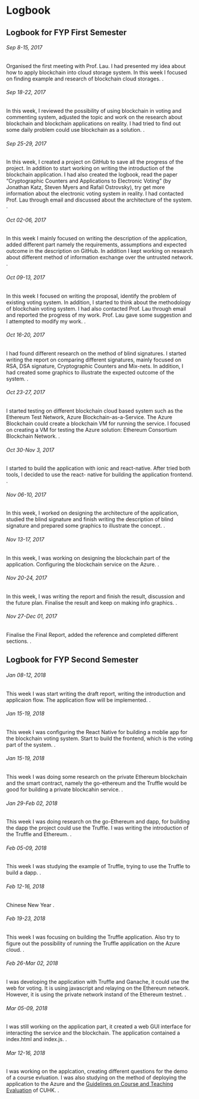 # Logbook

## Logbook for FYP First Semester

###### Sep 8-15, 2017
Organised the first meeting with Prof. Lau. I had presented my idea about how to apply blockchain into cloud storage system. In this week I focused on finding example and research of blockchain cloud storages.
.
###### Sep 18-22, 2017
In this week, I reviewed the possibility of using blockchain in voting and commenting system, adjusted the topic and work on the research about blockchain and blockchain applications on reality. I had tried to find out some daily problem could use blockchain as a solution.
.
###### Sep 25-29, 2017
In this week, I created a project on GitHub to save all the progress of the project. In addition to start working on writing the introduction of the blockchain application. I had also created the logbook, read the paper “Cryptographic Counters and Applications to Electronic Voting” (by Jonathan Katz, Steven Myers and Rafail Ostrovsky), try get more information about the electronic voting system in reality. I had contacted Prof. Lau through email and discussed about the architecture of the system.
.
###### Oct 02-06, 2017
In this week I mainly focused on writing the description of the application, added different part namely the requirements, assumptions and expected outcome in the description on GitHub. In addition I kept working on research about different method of information exchange over the untrusted network.
.
###### Oct 09-13, 2017
In this week I focused on writing the proposal, identify the problem of existing voting system. In addition, I started to think about the methodology of blockchain voting system. I had also contacted Prof. Lau through email and reported the progress of my work. Prof. Lau gave some suggestion and I attempted to modify my work.
.
###### Oct 16-20, 2017
I had found different research on the method of blind signatures. I started writing the report on comparing different signatures, mainly focused on RSA, DSA signature, Cryptographic Counters and Mix-nets. In addition, I had created some graphics to illustrate the expected outcome of the system.
.
###### Oct 23-27, 2017
I started testing on different blockchain cloud based system such as the Ethereum Test Network, Azure Blockchain-as-a-Service. The Azure Blockchain could create a blockchain VM for running the service. I focused on creating a VM for testing the Azure solution: Ethereum Consortium Blockchain Network.
.
###### Oct 30-Nov 3, 2017
I started to build the application with ionic and react-native. After tried both tools, I decided to use the react- native for building the application frontend.
.
###### Nov 06-10, 2017
In this week, I worked on designing the architecture of the application, studied the blind signature and finish writing the description of blind signature and prepared some graphics to illustrate the concept.
.
###### Nov 13-17, 2017
In this week, I was working on designing the blockchain part of the application. Configuring the blockchain service on the Azure.
.
###### Nov 20-24, 2017
In this week, I was writing the report and finish the result, discussion and the future plan. Finalise the result and keep on making info graphics.
.
###### Nov 27-Dec 01, 2017
Finalise the Final Report, added the reference and completed different sections.
.


## Logbook for FYP Second Semester

###### Jan 08-12, 2018
This week I was start writing the draft report, writing the introduction and applicaion flow. The application flow will be implemented.
.
###### Jan 15-19, 2018
This week I was configuring the React Native for building a moblie app for the blockchain voting system. Start to build the frontend, which is the voting part of the system.
.
###### Jan 15-19, 2018
This week I was doing some research on the private Ethereum blockchain and the smart contract, namely the go-ethereum and the Truffle would be good for building a private blockcahin service.
.
###### Jan 29-Feb 02, 2018
This week I was doing research on the go-Ethereum and dapp, for building the dapp the project could use the Truffle. I was writing the introduction of the Truffle and Ethereum.
.
###### Feb 05-09, 2018
This week I was studying the example of Truffle, trying to use the Truffle to build a dapp.
.
###### Feb 12-16, 2018
Chinese New Year
.
###### Feb 19-23, 2018
This week I was focusing on building the Truffle application. Also try to figure out the possibility of running the Truffle application on the Azure cloud.
.
###### Feb 26-Mar 02, 2018
I was developing the application with Truffle and Ganache, it could use the web for voting. It is using javascript and relaying on the Ethereum network. However, it is using the private network instand of the Ethereum testnet.
.
###### Mar 05-09, 2018
I was still working on the application part, it created a web GUI interface for interacting the service and the blockchain. The application contained a index.html and index.js.
.
###### Mar 12-16, 2018
I was working on the applcation, creating different questions for the demo of a course evluation. I was also studying on the method of deploying the application to the Azure and the [Guidelines on Course and Teaching Evaluation](https://www.cuhk.edu.hk/clear/qm/A7-3.pdf) of CUHK.
.
